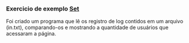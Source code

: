 ### Exercicio de exemplo [Set](https://docs.oracle.com/javase/10/docs/api/java/util/Set.html)

Foi criado um programa que lê os registro de log contidos em um arquivo (in.txt), comparando-os e mostrando a quantidade de usuários que acessaram a página.



